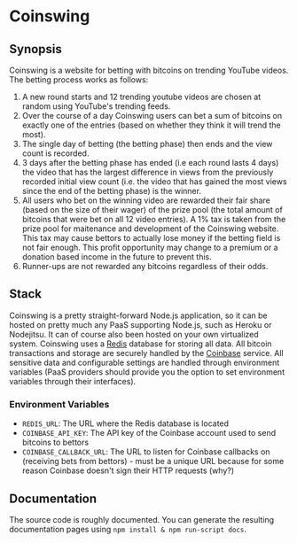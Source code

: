# Coinswing

## Synopsis

Coinswing is a website for betting with bitcoins on trending YouTube videos. The betting process works as follows:

1. A new round starts and 12 trending youtube videos are chosen at random using YouTube's trending feeds.
2. Over the course of a day Coinswing users can bet a sum of bitcoins on exactly one of the entries (based on
   whether they think it will trend the most).
3. The single day of betting (the betting phase) then ends and the view count is recorded.
4. 3 days after the betting phase has ended (i.e each round lasts 4 days) the video that has
   the largest difference in views from the previously recorded initial view count (i.e. the video
   that has gained the most views since the end of the betting phase) is the winner.
5. All users who bet on the winning video are rewarded their fair share (based on the size of their wager)
   of the prize pool (the total amount of bitcoins that were bet on all 12 video entries). A 1% tax
   is taken from the prize pool for maitenance and development of the Coinswing website. This tax may
   cause bettors to actually lose money if the betting field is not fair enough. This profit opportunity
   may change to a premium or a donation based income in the future to prevent this.
6. Runner-ups are not rewarded any bitcoins regardless of their odds.

## Stack

Coinswing is a pretty straight-forward Node.js application, so it can be hosted
on pretty much any PaaS supporting Node.js, such as Heroku or Nodejitsu. It can
of course also been hosted on your own virtualized system. Coinswing uses a [Redis](http://redis.io)
database for storing all data. All bitcoin transactions and storage are securely handled
by the [Coinbase](http://coinbase.com) service. All sensitive data and configurable settings
are handled through environment variables (PaaS providers should provide you the option to set
environment variables through their interfaces).

### Environment Variables

* `REDIS_URL`: The URL where the Redis database is located
* `COINBASE_API_KEY`: The API key of the Coinbase account used to send bitcoins to bettors
* `COINBASE_CALLBACK_URL`: The URL to listen for Coinbase callbacks on (receiving bets from bettors) -
  must be a unique URL because for some reason Coinbase doesn't sign their HTTP requests (why?)

## Documentation

The source code is roughly documented. You can generate the resulting documentation pages using
`npm install & npm run-script docs`.
